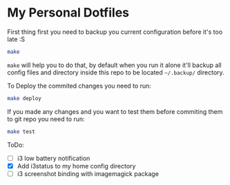 # My Personal Dotfiles

First thing first you need to backup you current configuration before it's too late :S

```bash
make
```

`make` will help you to do that, by default when you run it alone it'll backup all config files and directory inside this repo to be located `~/.backup/` directory.


To Deploy the commited changes you need to run:

```bash
make deploy
```

If you made any changes and you want to test them before commiting them to git repo you need to run:

```bash
make test
```

ToDo:

- [ ] i3 low battery notification
- [x] Add i3status to my home config directory
- [ ] i3 screenshot binding with imagemagick package
